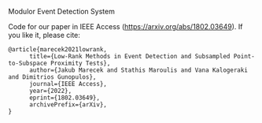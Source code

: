 Modulor Event Detection System

Code for our paper in IEEE Access (https://arxiv.org/abs/1802.03649). If you like it, please cite:

```
@article{marecek2021lowrank,
      title={Low-Rank Methods in Event Detection and Subsampled Point-to-Subspace Proximity Tests}, 
      author={Jakub Marecek and Stathis Maroulis and Vana Kalogeraki and Dimitrios Gunopulos},
      journal={IEEE Access},
      year={2022},
      eprint={1802.03649},
      archivePrefix={arXiv},
}
```

